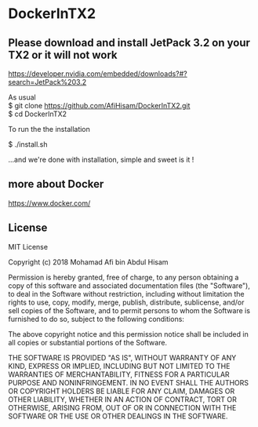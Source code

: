# DockerInTX2
## Please download and install JetPack 3.2 on your TX2 or it will not work <br>
https://developer.nvidia.com/embedded/downloads?#?search=JetPack%203.2

As usual <br>
$ git clone https://github.com/AfiHisam/DockerInTX2.git <br>
$ cd DockerInTX2

To run the the installation 

$ ./install.sh

...and we're done with installation, simple and sweet is it !

## more about Docker
https://www.docker.com/

## License
MIT License

Copyright (c) 2018 Mohamad Afi bin Abdul Hisam

Permission is hereby granted, free of charge, to any person obtaining a copy of this software and associated documentation files (the "Software"), to deal in the Software without restriction, including without limitation the rights to use, copy, modify, merge, publish, distribute, sublicense, and/or sell copies of the Software, and to permit persons to whom the Software is furnished to do so, subject to the following conditions:

The above copyright notice and this permission notice shall be included in all copies or substantial portions of the Software.

THE SOFTWARE IS PROVIDED "AS IS", WITHOUT WARRANTY OF ANY KIND, EXPRESS OR IMPLIED, INCLUDING BUT NOT LIMITED TO THE WARRANTIES OF MERCHANTABILITY, FITNESS FOR A PARTICULAR PURPOSE AND NONINFRINGEMENT. IN NO EVENT SHALL THE AUTHORS OR COPYRIGHT HOLDERS BE LIABLE FOR ANY CLAIM, DAMAGES OR OTHER LIABILITY, WHETHER IN AN ACTION OF CONTRACT, TORT OR OTHERWISE, ARISING FROM, OUT OF OR IN CONNECTION WITH THE SOFTWARE OR THE USE OR OTHER DEALINGS IN THE SOFTWARE.

